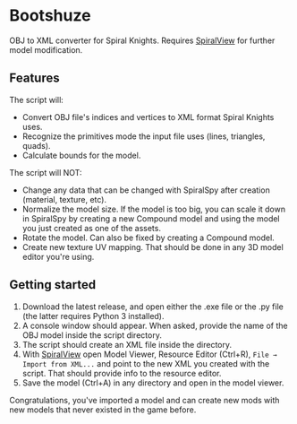 # Bootshuze
OBJ to XML converter for Spiral Knights.
Requires [SpiralView](https://github.com/lucas-allegri/spiralview/releases) for further model modification.

## Features

The script will:
  - Convert OBJ file's indices and vertices to XML format Spiral Knights uses.
  - Recognize the primitives mode the input file uses (lines, triangles, quads).
  - Calculate bounds for the model.
 
The script will NOT:
  - Change any data that can be changed with SpiralSpy after creation (material, texture, etc).
  - Normalize the model size. If the model is too big, you can scale it down in SpiralSpy by creating a new Compound model and using the model you just created as one of the assets.
  - Rotate the model. Can also be fixed by creating a Compound model.
  - Create new texture UV mapping. That should be done in any 3D model editor you're using.
  
## Getting started
  1. Download the latest release, and open either the .exe file or the .py file (the latter requires Python 3 installed).
  1. A console window should appear. When asked, provide the name of the OBJ model inside the script directory.
  1. The script should create an XML file inside the directory.
  1. With [SpiralView](https://github.com/lucas-allegri/spiralview/releases) open Model Viewer, Resource Editor (Ctrl+R), `File → Import from XML...` and point to the new XML you created with the script. That should provide info to the resource editor.
  1. Save the model (Ctrl+A) in any directory and open in the model viewer.
  
  Congratulations, you've imported a model and can create new mods with new models that never existed in the game before.
